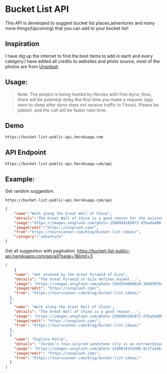 # Bucket List API

This API is developed to suggest bucket list places,adventures and many more things(Upcoming) that you can add to your bucket list!

## Inspiration 
I have dig up the internet to find the best items to add in each and every category.I have added all credits to websites and photo source, most of the photos are from [Unsplash](https://unsplash.com/)

## Usage:

> Note: The project is being hosted by Heroku with free dyno; thus, there will be potential delay the first time you make a request (app went to sleep after dyno does not receive traffic in 1 hour). Please be patient, and the call will be faster next time.

## Demo
    https://bucket-list-public-api.herokuapp.com

## API Endpoint
    https://bucket-list-public-api.herokuapp.com/api

## Example:

Get random suggestion.

    https://bucket-list-public-api.herokuapp.com/api

```JSON
{
    "name":"Walk along the Great Wall of China",
    "details":"The Great Wall of China is a good reason for the existence of the Bucket List! It’s an astonishing relic of China’s history, and it’s a must for many travelers and tourists around...",
    "image":"https://images.unsplash.com/photo-1508804185872-d7badad00f7d?ixlib=rb-1.2.1&ixid=MnwxMjA3fDB8MHxwaG90by1wYWdlfHx8fGVufDB8fHx8&auto=format&fit=crop&w=1170&q=80",
    "imageCredit":"https://unsplash.com/",
    "from":"https://tourscanner.com/blog/bucket-list-ideas/",
    "category":"adventure"
}
```
Get all suggestion with pagination.
    https://bucket-list-public-api.herokuapp.com/api/all?page=1&limit=3

```JSON
[
    {
    "name": "Get stunned by the Great Pyramid of Giza",
    "details": "The Great Pyramid of Giza defines bucket...",
    "image": "https://images.unsplash.com/photo-1564554860010-304d58f6edb1?ixlib=rb-1.2.1&ixid=MnwxMjA3fDB8MHxwaG90by1wYWdlfHx8fGVufDB8fHx8&auto=format&fit=crop&w=1026&q=80",
    "imageCredit": "https://unsplash.com/",
    "from": "https://tourscanner.com/blog/bucket-list-ideas/"
  },
  {
    "name": "Walk along the Great Wall of China",
    "details": "The Great Wall of China is a good reason...",
    "image": "https://images.unsplash.com/photo-1508804185872-d7badad00f7d?ixlib=rb-1.2.1&ixid=MnwxMjA3fDB8MHxwaG90by1wYWdlfHx8fGVufDB8fHx8&auto=format&fit=crop&w=1170&q=80",
    "imageCredit": "https://unsplash.com/",
    "from": "https://tourscanner.com/blog/bucket-list-ideas/"
  },
  {
    "name": "Explore Petra",
    "details": "Jordan’s rose-colored sandstone city is an extraordinary...",
    "image": "https://images.unsplash.com/photo-1580834341580-8c17a3a630ca?ixlib=rb-1.2.1&ixid=MnwxMjA3fDB8MHxwaG90by1wYWdlfHx8fGVufDB8fHx8&auto=format&fit=crop&w=1074&q=80",
    "imageCredit": "https://unsplash.com/",
    "from": "https://tourscanner.com/blog/bucket-list-ideas/"
  }
]
```
